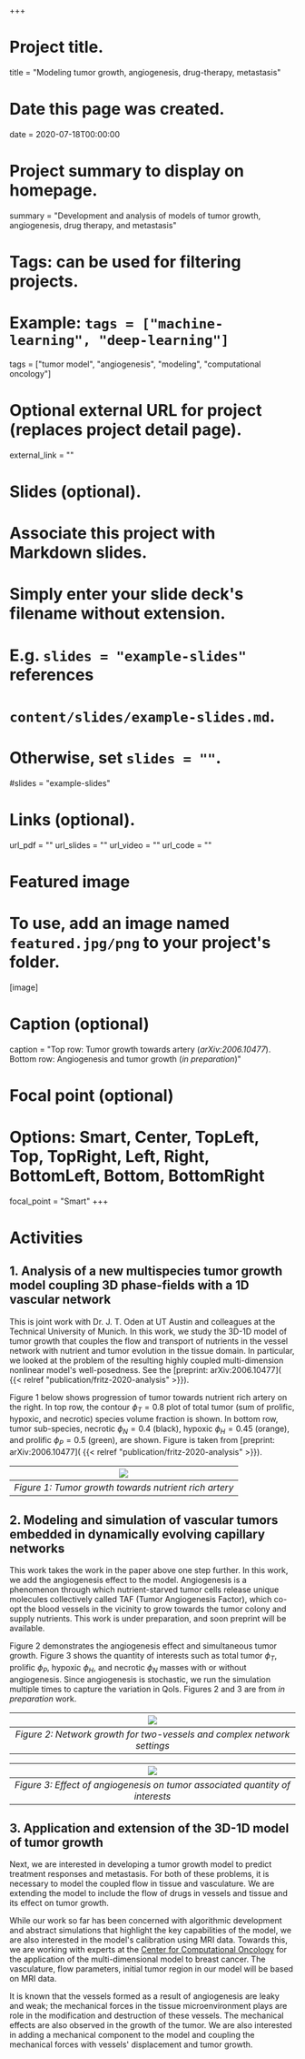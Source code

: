 +++
# Project title.
title = "Modeling tumor growth, angiogenesis, drug-therapy, metastasis"

# Date this page was created.
date = 2020-07-18T00:00:00

# Project summary to display on homepage.
summary = "Development and analysis of models of tumor growth, angiogenesis, drug therapy, and metastasis"

# Tags: can be used for filtering projects.
# Example: `tags = ["machine-learning", "deep-learning"]`
tags = ["tumor model", "angiogenesis", "modeling", "computational oncology"]

# Optional external URL for project (replaces project detail page).
external_link = ""

# Slides (optional).
#   Associate this project with Markdown slides.
#   Simply enter your slide deck's filename without extension.
#   E.g. `slides = "example-slides"` references 
#   `content/slides/example-slides.md`.
#   Otherwise, set `slides = ""`.
#slides = "example-slides"

# Links (optional).
url_pdf = ""
url_slides = ""
url_video = ""
url_code = ""


# Featured image
# To use, add an image named `featured.jpg/png` to your project's folder. 
[image]
  # Caption (optional)
  caption = "Top row: Tumor growth towards artery (*arXiv:2006.10477*). Bottom row: Angiogenesis and tumor growth (*in preparation*)"
  
  # Focal point (optional)
  # Options: Smart, Center, TopLeft, Top, TopRight, Left, Right, BottomLeft, Bottom, BottomRight
  focal_point = "Smart"
+++

# Activities

## 1. Analysis of a new multispecies tumor growth model coupling 3D phase-fields with a 1D vascular network

This is joint work with Dr. J. T. Oden at UT Austin and colleagues at the Technical University of Munich. In this work, we study the 3D-1D model of tumor growth that couples the flow and transport of nutrients in the vessel network with nutrient and tumor evolution in the tissue domain. In particular, we looked at the problem of the resulting highly coupled multi-dimension nonlinear model's well-posedness. See the [preprint: arXiv:2006.10477]( {{< relref "publication/fritz-2020-analysis" >}}).

Figure 1 below shows progression of tumor towards nutrient rich artery on the right. In top row, the contour $\phi_T = 0.8$ plot of total tumor (sum of prolific, hypoxic, and necrotic) species volume fraction is shown. In bottom row, tumor sub-species, necrotic $\phi_N = 0.4$ (black), hypoxic $\phi_H = 0.45$ (orange), and prolific $\phi_P = 0.5$ (green), are shown. Figure is taken from [preprint: arXiv:2006.10477]( {{< relref "publication/fritz-2020-analysis" >}}).

| ![](files/paper1-two-vessels.png) | 
|:--:| 
| *Figure 1: Tumor growth towards nutrient rich artery* |

## 2. Modeling and simulation of vascular tumors embedded in dynamically evolving capillary networks

This work takes the work in the paper above one step further. In this work, we add the angiogenesis effect to the model. Angiogenesis is a phenomenon through which nutrient-starved tumor cells release unique molecules collectively called TAF (Tumor Angiogenesis Factor), which co-opt the blood vessels in the vicinity to grow towards the tumor colony and supply nutrients. This work is under preparation, and soon preprint will be available.

Figure 2 demonstrates the angiogenesis effect and simultaneous tumor growth. Figure 3 shows the quantity of interests such as total tumor $\phi_T$, prolific $\phi_P$, hypoxic $\phi_H$, and necrotic $\phi_N$ masses with or without angiogenesis. Since angiogenesis is stochastic, we run the simulation multiple times to capture the variation in QoIs. Figures 2 and 3 are from *in preparation* work.

| ![](files/paper2-angio.png) | 
|:--:| 
| *Figure 2: Network growth for two-vessels and complex network settings* |

| ![](files/paper2-two-vessels-QoIstats.png) | 
|:--:| 
| *Figure 3: Effect of angiogenesis on tumor associated quantity of interests* |


## 3. Application and extension of the 3D-1D model of tumor growth

Next, we are interested in developing a tumor growth model to predict treatment responses and metastasis. For both of these problems, it is necessary to model the coupled flow in tissue and vasculature. We are extending the model to include the flow of drugs in vessels and tissue and its effect on tumor growth. 

While our work so far has been concerned with algorithmic development and abstract simulations that highlight the key capabilities of the model, we are also interested in the model's calibration using MRI data. Towards this, we are working with experts at the [Center for Computational Oncology]( https://cco.oden.utexas.edu/) for the application of the multi-dimensional model to breast cancer. The vasculature, flow parameters, initial tumor region in our model will be based on MRI data. 

It is known that the vessels formed as a result of angiogenesis are leaky and weak; the mechanical forces in the tissue microenvironment plays are role in the modification and destruction of these vessels. The mechanical effects are also observed in the growth of the tumor. We are also interested in adding a mechanical component to the model and coupling the mechanical forces with vessels' displacement and tumor growth.

